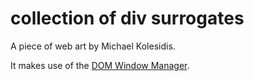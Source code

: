 # collection of div surrogates

A piece of web art by Michael Kolesidis.

It makes use of the [DOM Window Manager](https://www.npmjs.com/package/dom-window-manager).
